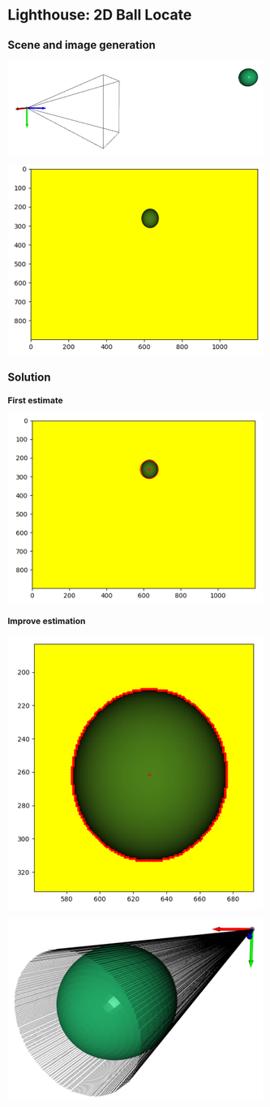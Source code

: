 # Lighthouse: 2D Ball Locate

## Scene and image generation

![](images/scene.png)

![](images/ball1.png)

## Solution

### First estimate

![](images/ball2.png)

### Improve estimation

![](images/ball3.png)

![](images/rays.png)